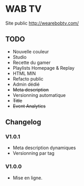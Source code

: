 # WAB TV

Site public http://wearebobtv.com/

## TODO
- Nouvelle couleur
- Studio
- Recette du gamer
- Playlists Homepage & Replay
- HTML MIN
- Refacto public
- Admin dédié
- ~~Meta description~~
- Versionning automatique
- ~~Title~~
- ~~Event Analytics~~

## Changelog

### V1.0.1
- Meta description dynamiques
- Versionning par tag
### V1.0.0
- Mise en ligne.